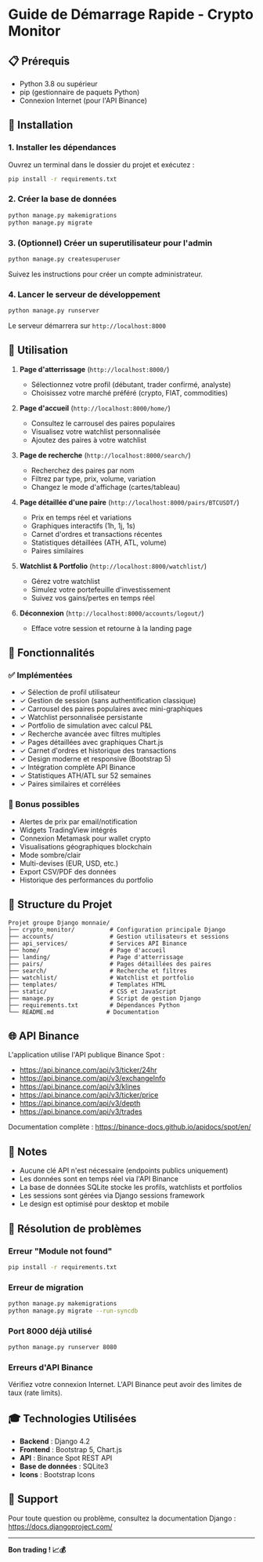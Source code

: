 # Guide de Démarrage Rapide - Crypto Monitor

## 📋 Prérequis

- Python 3.8 ou supérieur
- pip (gestionnaire de paquets Python)
- Connexion Internet (pour l'API Binance)

## 🚀 Installation

### 1. Installer les dépendances

Ouvrez un terminal dans le dossier du projet et exécutez :

```bash
pip install -r requirements.txt
```

### 2. Créer la base de données

```bash
python manage.py makemigrations
python manage.py migrate
```

### 3. (Optionnel) Créer un superutilisateur pour l'admin

```bash
python manage.py createsuperuser
```

Suivez les instructions pour créer un compte administrateur.

### 4. Lancer le serveur de développement

```bash
python manage.py runserver
```

Le serveur démarrera sur `http://localhost:8000`

## 📱 Utilisation

1. **Page d'atterrissage** (`http://localhost:8000/`)
   - Sélectionnez votre profil (débutant, trader confirmé, analyste)
   - Choisissez votre marché préféré (crypto, FIAT, commodities)

2. **Page d'accueil** (`http://localhost:8000/home/`)
   - Consultez le carrousel des paires populaires
   - Visualisez votre watchlist personnalisée
   - Ajoutez des paires à votre watchlist

3. **Page de recherche** (`http://localhost:8000/search/`)
   - Recherchez des paires par nom
   - Filtrez par type, prix, volume, variation
   - Changez le mode d'affichage (cartes/tableau)

4. **Page détaillée d'une paire** (`http://localhost:8000/pairs/BTCUSDT/`)
   - Prix en temps réel et variations
   - Graphiques interactifs (1h, 1j, 1s)
   - Carnet d'ordres et transactions récentes
   - Statistiques détaillées (ATH, ATL, volume)
   - Paires similaires

5. **Watchlist & Portfolio** (`http://localhost:8000/watchlist/`)
   - Gérez votre watchlist
   - Simulez votre portefeuille d'investissement
   - Suivez vos gains/pertes en temps réel

6. **Déconnexion** (`http://localhost:8000/accounts/logout/`)
   - Efface votre session et retourne à la landing page

## 🎨 Fonctionnalités

### ✅ Implémentées

- ✓ Sélection de profil utilisateur
- ✓ Gestion de session (sans authentification classique)
- ✓ Carrousel des paires populaires avec mini-graphiques
- ✓ Watchlist personnalisée persistante
- ✓ Portfolio de simulation avec calcul P&L
- ✓ Recherche avancée avec filtres multiples
- ✓ Pages détaillées avec graphiques Chart.js
- ✓ Carnet d'ordres et historique des transactions
- ✓ Design moderne et responsive (Bootstrap 5)
- ✓ Intégration complète API Binance
- ✓ Statistiques ATH/ATL sur 52 semaines
- ✓ Paires similaires et corrélées

### 🎁 Bonus possibles

- Alertes de prix par email/notification
- Widgets TradingView intégrés
- Connexion Metamask pour wallet crypto
- Visualisations géographiques blockchain
- Mode sombre/clair
- Multi-devises (EUR, USD, etc.)
- Export CSV/PDF des données
- Historique des performances du portfolio

## 🔧 Structure du Projet

```
Projet groupe Django monnaie/
├── crypto_monitor/          # Configuration principale Django
├── accounts/                # Gestion utilisateurs et sessions
├── api_services/            # Services API Binance
├── home/                    # Page d'accueil
├── landing/                 # Page d'atterrissage
├── pairs/                   # Pages détaillées des paires
├── search/                  # Recherche et filtres
├── watchlist/               # Watchlist et portfolio
├── templates/               # Templates HTML
├── static/                  # CSS et JavaScript
├── manage.py                # Script de gestion Django
├── requirements.txt         # Dépendances Python
└── README.md               # Documentation
```

## 🌐 API Binance

L'application utilise l'API publique Binance Spot :
- https://api.binance.com/api/v3/ticker/24hr
- https://api.binance.com/api/v3/exchangeInfo
- https://api.binance.com/api/v3/klines
- https://api.binance.com/api/v3/ticker/price
- https://api.binance.com/api/v3/depth
- https://api.binance.com/api/v3/trades

Documentation complète : https://binance-docs.github.io/apidocs/spot/en/

## 📝 Notes

- Aucune clé API n'est nécessaire (endpoints publics uniquement)
- Les données sont en temps réel via l'API Binance
- La base de données SQLite stocke les profils, watchlists et portfolios
- Les sessions sont gérées via Django sessions framework
- Le design est optimisé pour desktop et mobile

## 🐛 Résolution de problèmes

### Erreur "Module not found"
```bash
pip install -r requirements.txt
```

### Erreur de migration
```bash
python manage.py makemigrations
python manage.py migrate --run-syncdb
```

### Port 8000 déjà utilisé
```bash
python manage.py runserver 8080
```

### Erreurs d'API Binance
Vérifiez votre connexion Internet. L'API Binance peut avoir des limites de taux (rate limits).

## 🎓 Technologies Utilisées

- **Backend** : Django 4.2
- **Frontend** : Bootstrap 5, Chart.js
- **API** : Binance Spot REST API
- **Base de données** : SQLite3
- **Icons** : Bootstrap Icons

## 📧 Support

Pour toute question ou problème, consultez la documentation Django : https://docs.djangoproject.com/

---

**Bon trading ! 📈💰**

